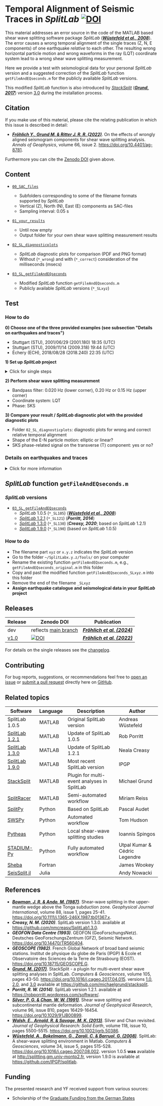 # Temporal Alignment of Seismic Traces in _SplitLab_ [![DOI](https://zenodo.org/badge/DOI/10.5281/zenodo.5805029.svg)](https://doi.org/10.5281/zenodo.5805029)

This material addresses an error source in the code of the MATLAB based shear wave splitting software package _SplitLab_ ([**_Wüstefeld et al., 2008_**](https://doi.org/10.1016/j.cageo.2007.08.002)). The error causes a wrong temporal alignment of the single traces (Z, N, E components) of one earthquake _relative_ to each other.
The resulting wrong horizontal particle motion and wrong waveforms in the ray (LQT) coordinate system lead to a wrong shear wave splitting measurement.

Here we provide a test with seismological data for your personal _SplitLab_ version and a suggested correction
of the _SplitLab_ function `getFileAndEQseconds.m` for the publicly available _SplitLab_ versions.

This modified _SplitLab_ function is also introduced by [_StackSplit_](https://github.com/michaelgrund/stacksplit)
([**_Grund, 2017_**](https://doi.org/10.1016/j.cageo.2017.04.015)) version [3.0](https://doi.org/10.5281/zenodo.5802051) during the installation process.


## Citation

If you make use of this material, please cite the relating publication in which this issue is described in detail:

- [**_Fröhlich Y., Grund M. & Ritter J. R. R. (2022)_**](https://doi.org/10.4401/ag-8781).
  On the effects of wrongly aligned seismogram components for shear wave splitting analysis.
  *Annals of Geophysics*, volume 66, issue 2.
  https://doi.org/10.4401/ag-8781.

Furthermore you can cite the [Zenodo DOI](https://doi.org/10.5281/zenodo.5805029) given above.


## Content

- [`00_SAC_files`](https://github.com/yvonnefroehlich/SplitLab-TemporalAlignment/tree/main/00_SAC_files)
  - Subfolders corresponding to some of the filename formats supported by _SplitLab_
  - Vertical (Z), North (N), East (E) components as SAC-files
  - Sampling interval: 0.05 s

- [`01_your_results`](https://github.com/yvonnefroehlich/SplitLab-TemporalAlignment/tree/main/01_your_results)
  - Until now empty
  - Output folder for your own shear wave splitting measurement results

- [`02_SL_diagnosticplots`](https://github.com/yvonnefroehlich/SplitLab-TemporalAlignment/tree/main/02_SL_diagnosticplots)
  - _SplitLab_ diagnostic plots for comparison (PDF and PNG format)
  - Without (`*_wrong`) and with (`*_correct`) consideration of the milliseconds (msecs)

- [`03_SL_getFileAndEQseconds`](https://github.com/yvonnefroehlich/SplitLab-TemporalAlignment/tree/main/03_SL_getFileAndEQseconds)
  - Modified _SplitLab_ function `getFileAndEQseconds.m`
  - Publicly available _SplitLab_ versions (`*_SLxyz`)


## Test

### How to do

**0) Choose one of the three provided examples (see subsection "Details on earthquakes and traces")**

  - Stuttgart (STU), 2001/06/29 (2001.180) 18:35 (UTC)
  - Stuttgart (STU), 2009/11/14 (2009.318) 19:44 (UTC)
  - Échery (ECH), 2018/08/28 (2018.240) 22:35 (UTC)

**1) Set up _SplitLab_ project**

<details><summary>Click for single steps</summary>
<p>

  - General
    - Seismic data directory
	  - Go to folder `00_SAC_files`
	  - Select subfolder with preferred filename format
    - Output directory
	  - Select folder `01_your_results`
  - Station
    - Stuttgart
      - Station code: STU
      - Network code: GE
      - Latitude in deg North: 48.771
      - Longitude in deg East: 9.194
    - Échery
      - Station code: ECH
      - Network code: G
      - Latitude in deg North: 48.216
      - Longitude in deg East: 7.159
  - Event window
    - Moment magnitude: 6.00 to 9.75
    - Epicentral distance in deg: 90 to 140
    - Hypocentral depth in km: 0 to 1000
    - Start and end date: corresponding to the date of the chosen example / earthquake
  - Phases
    - Earth model: IASP91
    - Phases: (at least) SKS, SKKS, PKS
  - Find files
    - File search string: corresponding to the chosen filename format
    - Offset: 0 s
    - Tolerance: 420 s

</p>
</details>

**2) Perform shear wave splitting measurement**

  - Bandpass filter: 0.020 Hz (lower corner), 0.20 Hz or 0.15 Hz (upper corner)
  - Coordinate system: LQT
  - Phase: SKS

**3) Compare your result / _SplitLab_ diagnostic plot with the provided diagnostic plots**

  - Folder `02_SL_diagnosticplots`: diagnostic plots for wrong and correct relative temporal alignment
  - Shape of the E-N particle motion: elliptic or linear?
  - SKS phase-related signal on the transverse (T) component: yes or no?

### Details on earthquakes and traces

<details><summary>Click for more information</summary>
<p>

**Stuttgart (STU), 2001/06/29 (2001.180)**
- Earthquake
  - Date: 2001/06/29 (2001.180)
  - Time: 18:35:51 (UTC)
  - Moment magnitude: 6.1
  - Source region: Southern Bolivia
  - Hypocentral depth: 274 km
  - Backazimuth: 246.5 deg
  - Epicentral distance: 95.29 deg
- Traces
  - msecs of start times: North = 0027, East = 0927, Vertical = 0627
  - Relative msec difference: |E-N| = |900|, i.e., |18| samples

**Stuttgart (STU), 2009/11/14 (2009.318)**
- Earthquake
  - Date: 2009/11/14 (2009.318)
  - Time: 19:44:29 (UTC)
  - Moment magnitude: 6.2
  - Source region: Jujuy province, Argentina
  - Hypocentral depth: 220 km
  - Backazimuth: 244.5 deg
  - Epicentral distance: 98.15 deg
- Traces
  - msecs of start times: North = 0145, East = 0895, Vertical = 0945
  - Relative msec difference: |E-N| = |750|, i.e., |15| samples

**Échery (ECH), 2018/08/28 (2018.240)**
- Earthquake
  - Date: 2018/08/28 (2018.240)
  - Time: 22:35:13 (UTC)
  - Moment magnitude: 6.5
  - Source region: Mariana Islands
  - Hypocentral depth: 60 km
  - Backazimuth: 40.1 deg
  - Epicentral depth: 106.00 deg
- Traces
  - msecs of start times: North = 0950, East = 0000, Vertical = 0950
  - Relative msec difference: |E-N| = |950|, i.e., |19| samples

</p>
</details>


## _SplitLab_ function `getFileAndEQseconds.m`

### _SplitLab_ versions

- [`03_SL_getFileAndEQseconds`](https://github.com/yvonnefroehlich/SplitLab-TemporalAlignment/tree/main/03_SL_getFileAndEQseconds)
  - _SplitLab_ 1.0.5 (`*_SL105`) ([**_Wüstefeld et al., 2008_**](https://doi.org/10.1016/j.cageo.2007.08.002))
  - [_SplitLab_ 1.2.1](https://robporritt.wordpress.com/software/) (`*_SL121`) (**_Porritt, 2014_**)
  - [_SplitLab_ 1.3.0](https://github.com/nmcreasy/SplitLab1.3.0) (`*_SL130`) (**_Creasy, 2020_**; based on _SplitLab_ 1.2.1)
  - [_SplitLab_ 1.9.0](https://github.com/IPGP/splitlab) (`*_SL190`) (based on _SplitLab_ 1.0.5)

### How to do

- The filename part `xyz` or `x.y.z` indicates the _SplitLab_ version
- Go to the folder `~/SplitLabx.y.z/Tools/` on your computer
- Rename the existing function `getFileAndEQseconds.m`, e.g., `getFileAndEQseconds_original.m` in this folder
- Copy and past the modified function `getFileAndEQseconds_SLxyz.m` into this folder
- Remove the end of the filename `_SLxyz`
- **Assign earthquake catalogue and seismological data in your _SplitLab_ project**


## Releases

| Release | Zenodo DOI | Publication |
| --- | --- | --- |
| dev | reflects [main branch](https://github.com/yvonnefroehlich/SplitLab-TemporalAlignment) | [**_Fröhlich et al. (2024)_**](https://doi.org/10.1093/gji/ggae245) |
| [v1.0](https://github.com/yvonnefroehlich/SplitLab-TemporalAlignment/releases/tag/v1.0)| [![DOI](https://zenodo.org/badge/DOI/10.5281/zenodo.5805030.svg)](https://doi.org/10.5281/zenodo.5805030) | [**_Fröhlich et al. (2022)_**](https://doi.org/10.4401/ag-8781) |

For details on the single releases see the [changelog](https://github.com/yvonnefroehlich/SplitLab-TemporalAlignment/blob/main/changelog.md).


## Contributing

For bug reports, suggestions, or recommendations feel free to [open an issue](https://github.com/yvonnefroehlich/SplitLab-TemporalAlignment/issues) or [submit a pull request](https://github.com/yvonnefroehlich/SplitLab-TemporalAlignment/pulls) directly here on [GitHub](https://github.com/yvonnefroehlich/SplitLab-TemporalAlignment).


## Related topics

| Software | Language | Description | Author |
| --- | --- | --- | --- |
| SplitLab 1.0.5 | MATLAB | Original SplitLab version | Andreas Wüstefeld |
| [SplitLab 1.2.1](https://robporritt.wordpress.com/software/) | MATLAB | Update of SplitLab 1.0.5 | Rob Porritt |
| [SplitLab 1.3.0](https://github.com/nmcreasy/SplitLab1.3.0) | MATLAB | Update of SplitLab 1.2.1 | Neala Creasy |
| [SplitLab 1.9.0](https://github.com/IPGP/splitlab) | MATLAB | Most recent SplitLab version | IPGP |
| [StackSplit](https://github.com/michaelgrund/stacksplit) | MATLAB | Plugin for multi-event analyses in SplitLab | Michael Grund |
| [SplitRacer](https://www.miriam-reiss.com/splitracer) | MATLAB | Semi-automated workflow | Miriam Reiss |
| [SplitPy](https://github.com/paudetseis/SplitPy) | Python | Based on SplitLab | Pascal Audet |
| [SWSPy](https://github.com/TomSHudson/swspy) | Python | Automated workflow | Tom Hudson |
| [Pytheas](https://github.com/ispingos/pytheas-splitting) | Python | Local shear-wave splitting studies | Ioannis Spingos |
| [STADIUM-Py](https://github.com/earthinversion/STADIUM-Py) | Python | Fully automated workflow | Utpal Kumar & Cédric Legendre |
| [Sheba](https://github.com/jwookey/sheba) | Fortran |  | James Wookey |
| [SeisSplit.jl](https://github.com/anowacki/SeisSplit.jl) | Julia |  | Andy Nowacki |


## References

- [**_Bowman, J. R. & Ando, M. (1987)_**](https://doi.org/10.1111/j.1365-246X.1987.tb01367.x).
  Shear-wave splitting in the upper-mantle wedge above the Tonga subduction zone.
  *Geophysical Journal International*, volume 88, issue 1, pages 25-41.
  https://doi.org/10.1111/j.1365-246X.1987.tb01367.x.
- **_Creasy, N. M. (2020)_**. SplitLab version 1.3.0.
  available at https://github.com/nmcreasy/SplitLab1.3.0.
- **_GEOFON Data Centre (1993)_**. GEOFON (GeoForschungsNetz).
  Deutsches GeoForschungsZentrum (GFZ), Seismic Network.
  https://doi.org/10.14470/TR560404.
- **_GEOSCOPE (1982)_**. French Global Network of broad band seismic stations.
  Institut de physique du globe de Paris (IPGP) & Ecole et Observatoire des Sciences de la Terre de Strasbourg (EOST).
  https://doi.org/10.18715/GEOSCOPE.G.
- [**_Grund, M. (2017)_**](https://doi.org/10.1016/j.cageo.2017.04.015).
  StackSplit - a plugin for multi-event shear wave splitting analyses in SplitLab.
  *Computers & Geosciences*, volume 105, pages 43-50.
  https://doi.org/10.1016/j.cageo.2017.04.015.
  versions [1.0](https://doi.org/10.5281/zenodo.464385), [2.0](https://doi.org/10.5281/zenodo.7118716), and [3.0](https://doi.org/10.5281/zenodo.5802051)
  available at https://github.com/michaelgrund/stacksplit.
- **_Porritt, R. W. (2014)_**. SplitLab version 1.2.1.
  available at https://robporritt.wordpress.com/software/.
- [**_Silver, P. G. & Chan, W. W. (1991)_**](https://doi.org/10.1029/91JB00899).
  Shear wave splitting and subcontinental mantle deformation.
  *Journal of Geophysical Research*, volume 96, issue B10, pages 16429-16454.
  https://doi.org/10.1029/91JB00899.
- [**_Walsh, E., Arnold, R. & Savage, M. K. (2013)_**](https://doi.org/10.1002/jgrb.50386).
  Silver and Chan revisited.
  *Journal of Geophysical Research: Solid Earth*, volume 118, issue 10, pages 5500-5515.
  https://doi.org/10.1002/jgrb.50386.
- [**_Wüstefeld, A., Bokelmann, G., Zaroli, C. & Barruol, G.  (2008)_**](https://doi.org/10.1016/j.cageo.2007.08.002).
  SplitLab: A shear-wave splitting environment in Matlab.
  *Computers & Geosciences*, volume 34, issue 5, pages 515-528.
  https://doi.org/10.1016/j.cageo.2007.08.002.
  version 1.0.5 **was** available at http://splitting.gm.univ-montp2.fr, version 1.9.0 is available at https://github.com/IPGP/splitlab.


## Funding

The presented research and YF received support from various sources:

- Scholarship of the [Graduate Funding from the German States](https://www.khys.kit.edu/english/graduate_funding.php)

